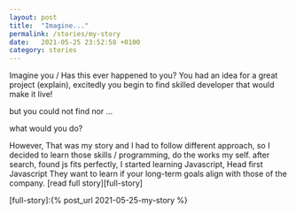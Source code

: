 ```yaml
---
layout: post
title:  "Imagine..."
permalink: /stories/my-story
date:   2021-05-25 23:52:58 +0100
category: stories
---
```

Imagine you / Has this ever happened to you?
You had an idea for a great project (explain), excitedly you begin to find skilled developer that would make it live!

but you could not find nor ...

what would you do?

However, That was my story and I had to follow different approach, so I decided to learn those skills / programming, do the works my self.
after search, found js fits perfectly, I started learning Javascript, Head first Javascript
They want to learn if your long-term goals align with those of the company.
 [read full story][full-story]
<!--end_excerpt-->

[full-story]:{% post_url 2021-05-25-my-story %}
